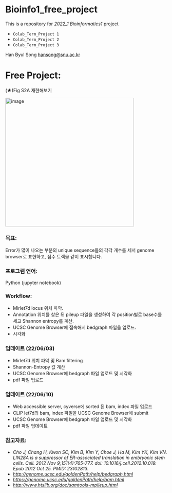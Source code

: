 # Bioinfo1_free_project

This is a repository for _2022_1 Bioinformatics1_ project

* `Colab_Term_Project 1`
* `Colab_Term_Project 2`
* `Colab_Term_Project 3`

Han Byul Song <hansong@snu.ac.kr>


# Free Project:
(★)Fig S2A 재현해보기

<img width="400" alt="image" src="https://user-images.githubusercontent.com/89532424/170866740-f77ac00b-b293-4b23-a68e-774e1d3d69dd.png">


### 목표: ### 
Error가 많이 나오는 부분의 unique sequence들의 각각 개수를 세서 genome browser로 표현하고, 점수 트랙을 같이 표시합니다.

### 프로그램 언어: ###
Python (jupyter notebook)

### Workflow: ###
* Mirlet7d locus 위치 파악.
* Annotation 위치를 찾은 뒤 pileup 파일을 생성하여 각 position별로 base수를 세고 Shannon entropy를 계산.
* UCSC Genome Browser에 접속해서 bedgraph 파일을 업로드.
* 시각화

### 업데이트 (22/06/03) ###
* Mirlet7d 위치 파악 및 Bam filtering
* Shannon-Entropy 값 계산
* UCSC Genome Browser에 bedgraph 파일 업로드 및 시각화
* pdf 파일 업로드

### 업데이트 (22/06/10) ###
* Web accessible server, cyverse에 sorted 된 bam, index 파일 업로드 
* CLIP let7d의 bam, index 파일을 UCSC Genome Browser에 submit
* UCSC Genome Browser에 bedgraph 파일 업로드 및 시각화
* pdf 파일 업데이트

### 참고자료: ###
* _Cho J, Chang H, Kwon SC, Kim B, Kim Y, Choe J, Ha M, Kim YK, Kim VN. LIN28A is a suppressor of ER-associated translation in embryonic stem cells. Cell. 2012 Nov 9;151(4):765-777. doi: 10.1016/j.cell.2012.10.019. Epub 2012 Oct 25. PMID: 23102813._
* _http://genome.ucsc.edu/goldenPath/help/bedgraph.html_
* _https://genome.ucsc.edu/goldenPath/help/bam.html_
* _http://www.htslib.org/doc/samtools-mpileup.html_
